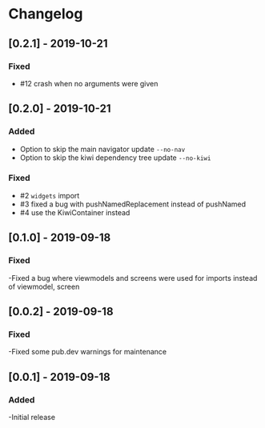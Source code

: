 # Changelog

## [0.2.1] - 2019-10-21
### Fixed
- #12 crash when no arguments were given 

## [0.2.0] - 2019-10-21
### Added
- Option to skip the main navigator update `--no-nav`
- Option to skip the kiwi dependency tree update `--no-kiwi`

### Fixed
- #2 `widgets` import
- #3 fixed a bug with pushNamedReplacement instead of pushNamed
- #4 use the KiwiContainer instead

## [0.1.0] - 2019-09-18
### Fixed
-Fixed a bug where viewmodels and screens were used for imports instead of viewmodel, screen

## [0.0.2] - 2019-09-18
### Fixed
-Fixed some pub.dev warnings for maintenance

## [0.0.1] - 2019-09-18
### Added
-Initial release
